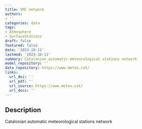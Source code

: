 ```yaml
---
title: SMC network
authors:
- ''
categories: data
tags:
- Atmosphere
- SurfaceStations
draft: false
featured: false
date: '2023-10-11'
lastmod: '2023-10-11'
summary: Catalonian automatic meteorological stations network
model_repository: ''
data_repository: https://www.meteo.cat/
links:
  url_doi: ''
  url_pdf: ''
  url_source: https://www.meteo.cat/
  url_docs: ''
---
```


## Description

Catalonian automatic meteorological stations network

